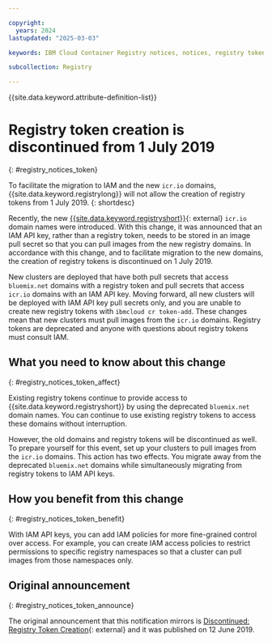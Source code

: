 ```yaml
---

copyright:
  years: 2024
lastupdated: "2025-03-03"

keywords: IBM Cloud Container Registry notices, notices, registry tokens,

subcollection: Registry

---
```


{{site.data.keyword.attribute-definition-list}}

# Registry token creation is discontinued from 1 July 2019
{: #registry_notices_token}

To facilitate the migration to IAM and the new `icr.io` domains, {{site.data.keyword.registrylong}} will not allow the creation of registry tokens from 1 July 2019.
{: shortdesc}

Recently, the new [{{site.data.keyword.registryshort}}](https://www.ibm.com/products/container-registry){: external} `icr.io` domain names were introduced. With this change, it was announced that an IAM API key, rather than a registry token, needs to be stored in an image pull secret so that you can pull images from the new registry domains. In accordance with this change, and to facilitate migration to the new domains, the creation of registry tokens is discontinued on 1 July 2019.

New clusters are deployed that have both pull secrets that access `bluemix.net` domains with a registry token and pull secrets that access `icr.io` domains with an IAM API key. Moving forward, all new clusters will be deployed with IAM API key pull secrets only, and you are unable to create new registry tokens with `ibmcloud cr token-add`. These changes mean that new clusters must pull images from the `icr.io` domains. Registry tokens are deprecated and anyone with questions about registry tokens must consult IAM.

## What you need to know about this change
{: #registry_notices_token_affect}

Existing registry tokens continue to provide access to {{site.data.keyword.registryshort}} by using the deprecated `bluemix.net` domain names. You can continue to use existing registry tokens to access these domains without interruption.

However, the old domains and registry tokens will be discontinued as well. To prepare yourself for this event, set up your clusters to pull images from the `icr.io` domains. This action has two effects. You migrate away from the deprecated `bluemix.net` domains while simultaneously migrating from registry tokens to IAM API keys.

## How you benefit from this change
{: #registry_notices_token_benefit}

With IAM API keys, you can add IAM policies for more fine-grained control over access. For example, you can create IAM access policies to restrict permissions to specific registry namespaces so that a cluster can pull images from those namespaces only.

## Original announcement
{: #registry_notices_token_announce}

The original announcement that this notification mirrors is [Discontinued: Registry Token Creation](https://www.ibm.com/blog/announcement/discontinued-registry-token-creation/){: external} and it was published on 12 June 2019.
